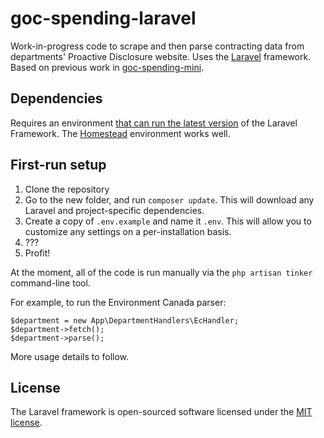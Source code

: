 # goc-spending-laravel

Work-in-progress code to scrape and then parse contracting data from departments' Proactive Disclosure website. Uses the [Laravel](https://laravel.com/docs/) framework. Based on previous work in [goc-spending-mini](https://github.com/GoC-Spending/goc-spending-mini).

## Dependencies

Requires an environment [that can run the latest version](https://laravel.com/docs/5.5#installation) of the Laravel Framework. The [Homestead](https://laravel.com/docs/5.5/homestead) environment works well.

## First-run setup

1. Clone the repository
2. Go to the new folder, and run `composer update`. This will download any Laravel and project-specific dependencies.
3. Create a copy of `.env.example` and name it `.env`. This will allow you to customize any settings on a per-installation basis.
4. ???
5. Profit!

At the moment, all of the code is run manually via the `php artisan tinker` command-line tool. 

For example, to run the Environment Canada parser:

```
$department = new App\DepartmentHandlers\EcHandler;
$department->fetch();
$department->parse();
```

More usage details to follow.

## License

The Laravel framework is open-sourced software licensed under the [MIT license](http://opensource.org/licenses/MIT).
